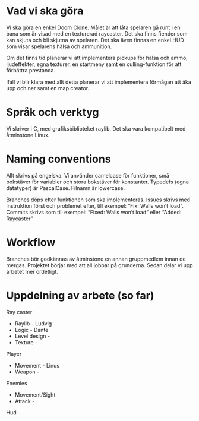 # Vad vi ska göra
Vi ska göra en enkel Doom Clone. Målet är att låta spelaren gå runt i en bana som är visad med en texturerad raycaster. Det ska finns fiender som kan skjuta och bli skjutna av spelaren. Det ska även finnas en enkel HUD som visar spelarens hälsa och ammunition.

Om det finns tid planerar vi att implementera pickups för hälsa och ammo, ljudeffekter, egna texturer, en startmeny samt en culling-funktion för att förbättra prestanda.

Ifall vi blir klara med allt detta planerar vi att implementera förmågan att åka upp och ner samt en map creator.

# Språk och verktyg
Vi skriver i C, med grafiksbiblioteket raylib. Det ska vara kompatibelt med åtminstone Linux.


# Naming conventions

Allt skrivs på engelska. Vi använder camelcase för funktioner, små bokstäver för variabler och stora bokstäver för konstanter. Typedefs (egna datatyper) är PascalCase. Filnamn är lowercase.


Branches döps efter funktionen som ska implementeras. Issues skrivs med instruktion först och problemet efter, till exempel: “Fix: Walls won’t load”. Commits skrivs som till exempel: “Fixed: Walls won’t load” eller “Added: Raycaster”

# Workflow

Branches bör godkännas av åtminstone en annan gruppmedlem innan de mergas. Projektet börjar med att all jobbar på grunderna. Sedan delar vi upp arbetet mer ordetligt.

# Uppdelning av arbete (so far)
Ray caster 
* Raylib - Ludvig
* Logic - Dante
* Level design - 
* Texture -
  
Player 
* Movement - Linus
* Weapon -
  
Enemies
* Movement/Sight - 
* Attack -
  
Hud - 
